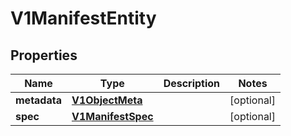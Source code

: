 # V1ManifestEntity

## Properties
Name | Type | Description | Notes
------------ | ------------- | ------------- | -------------
**metadata** | [**V1ObjectMeta**](V1ObjectMeta.md) |  |  [optional]
**spec** | [**V1ManifestSpec**](V1ManifestSpec.md) |  |  [optional]
